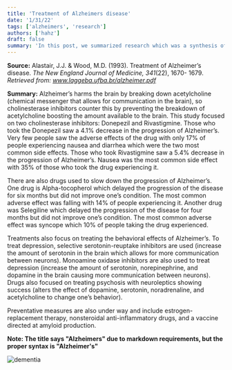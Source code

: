 ```yaml
---
title: 'Treatment of Alzheimers disease'
date: '1/31/22'
tags: ['alzheimers', 'research']
authors: ['hahz']
draft: false
summary: 'In this post, we summarized research which was a synthesis of the possible ways Alzheimers treatments may work to mitigate the effects of the disease.'
---
```

**Source:**
Alastair, J.J. & Wood, M.D. (1993). Treatment of Alzheimer’s 
	disease. _The New England Journal of Medicine, 341_(22), 1670-
	1679.  _Retrieved from: www.laggeba.ufba.br/alzheimer.pdf_

**Summary:**  Alzheimer’s harms the brain by breaking down acetylcholine (chemical messenger that allows for communication in the brain), so cholinesterase inhibitors counter this by preventing the breakdown of acetylcholine boosting the amount available to the brain. This study focused on two cholinesterase inhibitors: Donepezil and Rivastigmine. Those who took the Donepezil saw a 4.1% decrease in the progression of Alzheimer’s. Very few people saw the adverse effects of the drug with only 17% of people experiencing nausea and diarrhea which were the two most common side effects. Those who took Rivastigmine saw a 5.4% decrease in the progression of Alzheimer’s. Nausea was the most common side effect with 35% of those who took the drug experiencing it. 

There are also drugs used to slow down the progression of Alzheimer’s. One drug is Alpha-tocopherol which delayed the progression of the disease for six months but did not improve one’s condition. The most common adverse effect was falling with 14% of people experiencing it. Another drug was Selegiline which delayed the progression of the disease for four months but did not improve one’s condition. The most common adverse effect was syncope which 10% of people taking the drug experienced. 

Treatments also focus on treating the behavioral effects of Alzheimer’s. To treat depression, selective serotonin-reuptake inhibitors are used (increase the amount of serotonin in the brain which allows for more communication between neurons). Monoamine oxidase inhibitors are also used to treat depression (increase the amount of serotonin, norepinephrine, and dopamine in the brain causing more communication between neurons). Drugs also focused on treating psychosis with neuroleptics showing success (alters the effect of dopamine, serotonin, noradrenaline, and acetylcholine to change one’s behavior). 

Preventative measures are also under way and include estrogen-replacement therapy, nonsteroidal anti-inflammatory drugs, and a vaccine directed at amyloid production.

**Note: The title says "Alzheimers" due to markdown requirements, but the proper syntax is "Alzheimer's"**

![dementia](https://www.dementiatalkclub.com/wp-content/uploads/death-anxiety-in-dementia-patients.jpeg)
